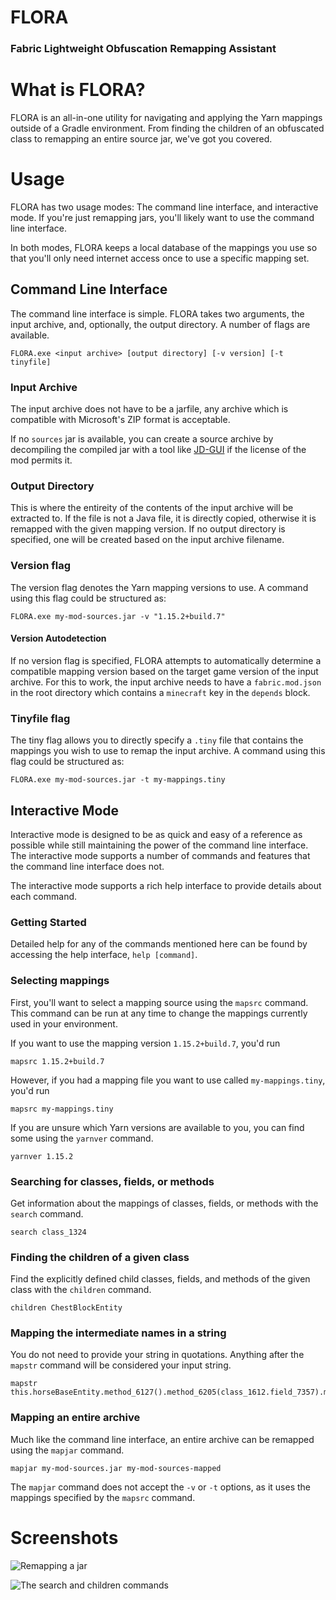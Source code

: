 # FLORA
### Fabric Lightweight Obfuscation Remapping Assistant

# What is FLORA?
FLORA is an all-in-one utility for navigating and applying the Yarn mappings outside of a Gradle environment. From finding the children of an obfuscated class to remapping an entire source jar, we've got you covered.

# Usage

FLORA has two usage modes: The command line interface, and interactive mode. If you're just remapping jars, you'll likely want to use the command line interface.

In both modes, FLORA keeps a local database of the mappings you use so that you'll only need internet access once to use a specific mapping set.

## Command Line Interface

The command line interface is simple. FLORA takes two arguments, the input archive, and, optionally, the output directory. A number of flags are available.

```
FLORA.exe <input archive> [output directory] [-v version] [-t tinyfile] 
```

### Input Archive

The input archive does not have to be a jarfile, any archive which is compatible with Microsoft's ZIP format is acceptable.

If no `sources` jar is available, you can create a source archive by decompiling the compiled jar with a tool like [JD-GUI](http://java-decompiler.github.io/) if the license of the mod permits it.

### Output Directory

This is where the entireity of the contents of the input archive will be extracted to. If the file is not a Java file, it is directly copied, otherwise it is remapped with the given mapping version. If no output directory is specified, one will be created based on the input archive filename.

### Version flag

The version flag denotes the Yarn mapping versions to use. A command using this flag could be structured as:

```
FLORA.exe my-mod-sources.jar -v "1.15.2+build.7"
```

#### Version Autodetection

If no version flag is specified, FLORA attempts to automatically determine a compatible mapping version based on the target game version of the input archive. For this to work, the input archive needs to have a `fabric.mod.json` in the root directory which contains a `minecraft` key in the `depends` block.

### Tinyfile flag

The tiny flag allows you to directly specify a `.tiny` file that contains the mappings you wish to use to remap the input archive. A command using this flag could be structured as:

```
FLORA.exe my-mod-sources.jar -t my-mappings.tiny
```

## Interactive Mode

Interactive mode is designed to be as quick and easy of a reference as possible while still maintaining the power of the command line interface. The interactive mode supports a number of commands and features that the command line interface does not.

The interactive mode supports a rich help interface to provide details about each command.

### Getting Started

Detailed help for any of the commands mentioned here can be found by accessing the help interface, `help [command]`.

### Selecting mappings

First, you'll want to select a mapping source using the `mapsrc` command. This command can be run at any time to change the mappings currently used in your environment.

If you want to use the mapping version `1.15.2+build.7`, you'd run

```
mapsrc 1.15.2+build.7
```

However, if you had a mapping file you want to use called `my-mappings.tiny`, you'd run

```
mapsrc my-mappings.tiny
```

If you are unsure which Yarn versions are available to you, you can find some using the `yarnver` command.

```
yarnver 1.15.2
```

### Searching for classes, fields, or methods

Get information about the mappings of classes, fields, or methods with the `search` command.

```
search class_1324
```

### Finding the children of a given class

Find the explicitly defined child classes, fields, and methods of the given class with the `children` command.

```
children ChestBlockEntity
```

### Mapping the intermediate names in a string

You do not need to provide your string in quotations. Anything after the `mapstr` command will be considered your input string.

```
mapstr this.horseBaseEntity.method_6127().method_6205(class_1612.field_7357).method_6194()
```

### Mapping an entire archive

Much like the command line interface, an entire archive can be remapped using the `mapjar` command.

```
mapjar my-mod-sources.jar my-mod-sources-mapped
```

The `mapjar` command does not accept the `-v` or `-t` options, as it uses the mappings specified by the `mapsrc` command.


# Screenshots

![Remapping a jar](https://i.imgur.com/OVdAXzy.png)

![The search and children commands](https://i.imgur.com/FmotXMF.png)